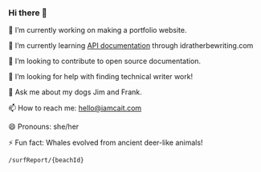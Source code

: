 ### Hi there 👋

🔭 I’m currently working on making a portfolio website.

🌱 I’m currently learning [API documentation](https://idratherbewriting.com/learnapidoc/) through idratherbewriting.com

👯 I’m looking to contribute to open source documentation.

🤔 I’m looking for help with finding technical writer work!

💬 Ask me about my dogs Jim and Frank.

📫 How to reach me: hello@iamcait.com

😄 Pronouns: she/her

⚡ Fun fact: Whales evolved from ancient deer-like animals!

<!--
**helloiamcait/helloiamcait** is a ✨ _special_ ✨ repository because its `README.md` (this file) appears on your GitHub profile.

Here are some ideas to get you started:

- 🔭 I’m currently working on ...
- 🌱 I’m currently learning ...
- 👯 I’m looking to collaborate on ...
- 🤔 I’m looking for help with ...
- 💬 Ask me about ...
- 📫 How to reach me: ...
- 😄 Pronouns: ...
- ⚡ Fun fact: ...
-->

```html
/surfReport/{beachId}
```

